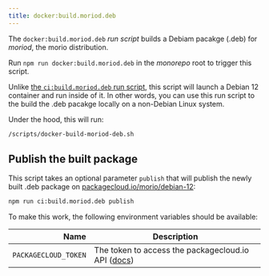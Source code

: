 ```yaml
--- 
title: docker:build.moriod.deb
---
```


The `docker:build.moriod.deb` _run script_ builds a Debiam pacakge (.deb) 
for _moriod_, the morio distribution.

Run `npm run docker:build.moriod.deb` in the _monorepo_ root to trigger this script.

Unlike [the `ci:build.moriod.deb` run
script](/docs/reference/contributors/monorepo/run-scripts/ci-build-moriod-deb),
this script will launch a Debian 12 container and run inside of it.  In other
words, you can use this run script to the build the .deb pacakge locally on a
non-Debian Linux system.

Under the hood, this will run:

```sh title="Terminal"
/scripts/docker-build-moriod-deb.sh
```

## Publish the built package

This script takes an optional parameter `publish` that will publish the newly
built .deb package on
[packagecloud.io/morio/debian-12](https://packagecloud.io/morio/debian-12):

```sh title="Terminal"
npm run ci:build.moriod.deb publish
```

To make this work, the following environment variables should be available:

| Name | Description |
| ----:| ----------- |
| `PACKAGECLOUD_TOKEN` | The token to access the packagecloud.io API ([docs](https://packagecloud.io/docs/api#api_tokens)) |

